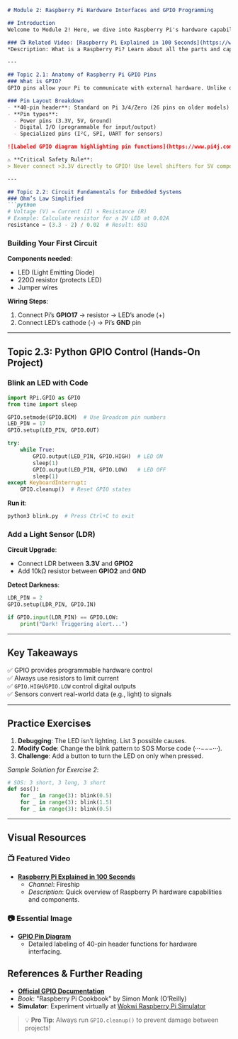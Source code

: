 ```markdown
# Module 2: Raspberry Pi Hardware Interfaces and GPIO Programming

## Introduction  
Welcome to Module 2! Here, we dive into Raspberry Pi's hardware capabilities. You'll learn how to interact with sensors, LEDs, and other components using GPIO (General Purpose Input/Output) pins. By the end, you'll build a light-sensing alarm system ⚡. No prior hardware experience needed!

### 📺 Related Video: [Raspberry Pi Explained in 100 Seconds](https://www.youtube.com/watch?v=eZ74x6dVYes)  
*Description: What is a Raspberry Pi? Learn about all the parts and capabilities of the world's most popular tiny computer in this quick overview.*

---

## Topic 2.1: Anatomy of Raspberry Pi GPIO Pins  
### What is GPIO?  
GPIO pins allow your Pi to communicate with external hardware. Unlike dedicated ports (USB/HDMI), they’re programmable "blank slates."  

### Pin Layout Breakdown  
- **40-pin header**: Standard on Pi 3/4/Zero (26 pins on older models)  
- **Pin types**:  
  - Power pins (3.3V, 5V, Ground)  
  - Digital I/O (programmable for input/output)  
  - Specialized pins (I²C, SPI, UART for sensors)  

![Labeled GPIO diagram highlighting pin functions](https://www.pi4j.com/1.2/images/j8header-photo-a-plus.png)  

⚠️ **Critical Safety Rule**:  
> Never connect >3.3V directly to GPIO! Use level shifters for 5V components.  

---

## Topic 2.2: Circuit Fundamentals for Embedded Systems  
### Ohm’s Law Simplified  
```python
# Voltage (V) = Current (I) × Resistance (R)
# Example: Calculate resistor for a 2V LED at 0.02A
resistance = (3.3 - 2) / 0.02  # Result: 65Ω
```

### Building Your First Circuit  
**Components needed**:  
- LED (Light Emitting Diode)  
- 220Ω resistor (protects LED)  
- Jumper wires  

**Wiring Steps**:  
1. Connect Pi’s **GPIO17** → resistor → LED’s anode (+)  
2. Connect LED’s cathode (-) → Pi’s **GND** pin  

---

## Topic 2.3: Python GPIO Control (Hands-On Project)  
### Blink an LED with Code  
```python
import RPi.GPIO as GPIO
from time import sleep

GPIO.setmode(GPIO.BCM)  # Use Broadcom pin numbers
LED_PIN = 17
GPIO.setup(LED_PIN, GPIO.OUT)

try:
    while True:
        GPIO.output(LED_PIN, GPIO.HIGH)  # LED ON
        sleep(1)
        GPIO.output(LED_PIN, GPIO.LOW)   # LED OFF
        sleep(1)
except KeyboardInterrupt:
    GPIO.cleanup()  # Reset GPIO states
```
**Run it**:  
```bash
python3 blink.py  # Press Ctrl+C to exit
```

### Add a Light Sensor (LDR)  
**Circuit Upgrade**:  
- Connect LDR between **3.3V** and **GPIO2**  
- Add 10kΩ resistor between **GPIO2** and **GND**  

**Detect Darkness**:  
```python
LDR_PIN = 2
GPIO.setup(LDR_PIN, GPIO.IN)

if GPIO.input(LDR_PIN) == GPIO.LOW:
    print("Dark! Triggering alert...")
```

---

## Key Takeaways  
✅ GPIO provides programmable hardware control  
✅ Always use resistors to limit current  
✅ `GPIO.HIGH`/`GPIO.LOW` control digital outputs  
✅ Sensors convert real-world data (e.g., light) to signals  

---

## Practice Exercises  
1. **Debugging**: The LED isn’t lighting. List 3 possible causes.  
2. **Modify Code**: Change the blink pattern to SOS Morse code (···−−−···).  
3. **Challenge**: Add a button to turn the LED on only when pressed.  

*Sample Solution for Exercise 2*:  
```python
# SOS: 3 short, 3 long, 3 short
def sos():
    for _ in range(3): blink(0.5)
    for _ in range(3): blink(1.5)
    for _ in range(3): blink(0.5)
```

---

## Visual Resources  
### 📺 Featured Video  
- **[Raspberry Pi Explained in 100 Seconds](https://www.youtube.com/watch?v=eZ74x6dVYes)**  
  - *Channel*: Fireship  
  - *Description*: Quick overview of Raspberry Pi hardware capabilities and components.  

### 📷 Essential Image  
- **[GPIO Pin Diagram](https://www.pi4j.com/1.2/images/j8header-photo-a-plus.png)**  
  - Detailed labeling of 40-pin header functions for hardware interfacing.  

## References & Further Reading  
- **[Official GPIO Documentation](https://www.raspberrypi.com/documentation/computers/os.html#gpio-and-the-40-pin-header)**  
- *Book*: "Raspberry Pi Cookbook" by Simon Monk (O’Reilly)  
- **Simulator**: Experiment virtually at [Wokwi Raspberry Pi Simulator](https://wokwi.com/projects/new/raspberry-pi)  

> 💡 **Pro Tip**: Always run `GPIO.cleanup()` to prevent damage between projects!
```